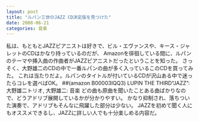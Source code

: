 ```yaml
---
layout: post
title: "ルパン三世のJAZZ CD決定版を見つけた"
date: 2008-06-21
categories: 音楽
---
```

私は、もともとJAZZピアニストは好きで、ビル・エヴァンスや、キース・ジャレットのCDはかなり持っているのだが、
Amazonを徘徊している間に、ルパンのテーマや挿入曲の作曲者がJAZZピアニストだったということを知った。
さっそく、大野雄二のCDの中で一番ルパンの曲が多く入っているこのCDを買ってみた。
これは当たりだよ。ルパンのタイトルが付いているCDが沢山ある中で迷ったらコレを選べばOK。
##(amazon B00003IQQ3)  LUPIN THE THIRD“JAZZ”: 大野雄二トリオ, 大野雄二: 音楽
どの曲も原曲を聞いたことある曲ばかりなので、どうアドリブ展開しているかが分かりやすい。
かなり抑制され、落ちついた演奏で、アドリブもそんなに飛躍した部分は少ない。
JAZZを初めて聞く人にもオススメできるし、JAZZに詳しい人でも十分楽しめる内容だ。
